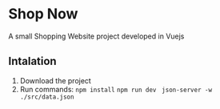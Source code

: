 # Shop Now
A small Shopping Website project developed in Vuejs

## Intalation
1. Download the project
2. Run commands:
```npm install```
```npm run dev```
``` json-server -w ./src/data.json```



